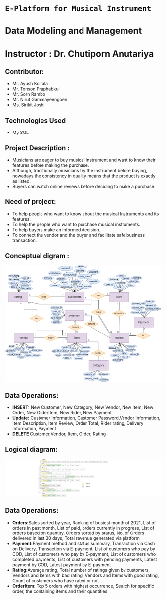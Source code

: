 # `E-Platform for Musical Instrument`

# Data Modeling and Management 

# Instructor : Dr. Chutiporn Anutariya

## Contributor:
* Mr. Ayush Koirala
* Mr. Tonson Praphabkul
* Mr. Sorn Rambo
* Mr. Nirut Gammayeengoen
* Ms. Sirikit Joshi


## Technologies Used
* My SQL

## Project Description :

* Musicians are eager to buy musical instrument and want to know their features before making the purchase. 
* Although, traditionally musicians try the instrument before buying, nowadays the consistency in quality means that the product is exactly as listed. 
* Buyers can watch online reviews before deciding to make a purchase.

## Need of project:
* To help people who want to know about the musical Instruments and its features.
* To help the people who want to purchase musical instruments.
* To help buyers make an informed decision.
* To connect the vendor and the buyer and facilitate safe business transaction.

## Conceptual digram :
<p align="center"><img src="Figure/Conceptual Diagram.drawio.png"></p>

## Data Operations:
* <strong>INSERT:</strong> New Customer, New Category, New Vendor, New Item, New Order, New OrderItem, New Rider, New Payment
* <strong>Update:</strong> Customer Information, Customer Password,Vendor Information, Item Description, Item Review, Order Total, Rider rating, Delivery Information, Payment
* <strong>DELETE </strong>Customer,Vendor, Item, Order, Rating 

## Logical diagram:

<p align="center"><img src="Figure/Logical_Design.drawio.png"></p>


## Data Operations:
* <strong>Orders:</strong>Sales sorted by year, Ranking of busiest month of 2021, List of orders in past month, List of paid, orders currently in progress, List of orders based on quantity, Orders sorted by status, No. of Orders delivered in last 30 days, Total revenue generated via platform
* <strong>Payment:</strong>Payment method and status summary, Transaction via Cash on Delivery, Transaction via E-payment, List of customers who pay by COD, List of customers who pay by E-payment, List of customers who completed payments, List of customers with pending payments, Latest payment by COD, Latest payment by E-payment
* <strong>Rating:</strong>Average rating, Total number of ratings given by customers, Vendors and Items with bad rating, Vendors and Items with good rating, Count of customers who have rated or not
* <strong>OrderItem: </strong> Top 5 orders with highest occurrence, Search for specific order, the containing items and their quantities









